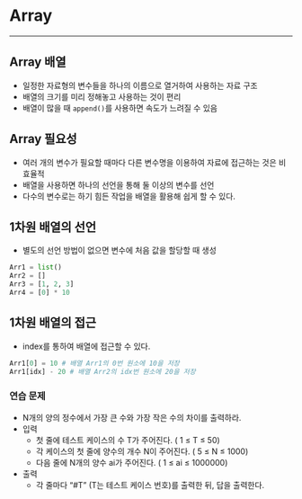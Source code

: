 # Array

[]()

---
## Array 배열
- 일정한 자료형의 변수들을 하나의 이름으로 열거하여 사용하는 자료 구조
- 배열의 크기를 미리 정해놓고 사용하는 것이 편리
- 배열이 많을 때 `append()`를 사용하면 속도가 느려질 수 있음
## Array 필요성
- 여러 개의 변수가 필요할 때마다 다른 변수명을 이용하여 자료에 접근하는 것은 비효율적
- 배열을 사용하면 하나의 선언을 통해 둘 이상의 변수를 선언
- 다수의 변수로는 하기 힘든 작업을 배열을 활용해 쉽게 할 수 있다.
## 1차원 배열의 선언
- 별도의 선언 방법이 없으면 변수에 처음 값을 할당할 때 생성
```python
Arr1 = list()
Arr2 = []
Arr3 = [1, 2, 3]
Arr4 = [0] * 10
```
## 1차원 배열의 접근
- index를 통하여 배열에 접근할 수 있다.
```python
Arr1[0] = 10 # 배열 Arr1의 0번 원소에 10을 저장
Arr1[idx] - 20 # 배열 Arr2의 idx번 원소에 20을 저장
```

### 연습 문제
- N개의 양의 정수에서 가장 큰 수와 가장 작은 수의 차이를 출력하라.
- 입력
  - 첫 줄에 테스트 케이스의 수 T가 주어진다. ( 1 ≤ T ≤ 50)
  - 각 케이스의 첫 줄에 양수의 개수 N이 주어진다. ( 5 ≤ N ≤ 1000)
  - 다음 줄에 N개의 양수 ai가 주어진다. ( 1 ≤ ai ≤ 1000000)
- 출력
  - 각 줄마다 “#T” (T는 테스트 케이스 번호)를 출력한 뒤, 답을 출력한다.

```python 

```